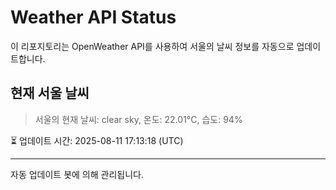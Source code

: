 
# Weather API Status

이 리포지토리는 OpenWeather API를 사용하여 서울의 날씨 정보를 자동으로 업데이트합니다.

## 현재 서울 날씨
> 서울의 현재 날씨: clear sky, 온도: 22.01°C, 습도: 94%

⏳ 업데이트 시간: 2025-08-11 17:13:18 (UTC)

---
자동 업데이트 봇에 의해 관리됩니다.
